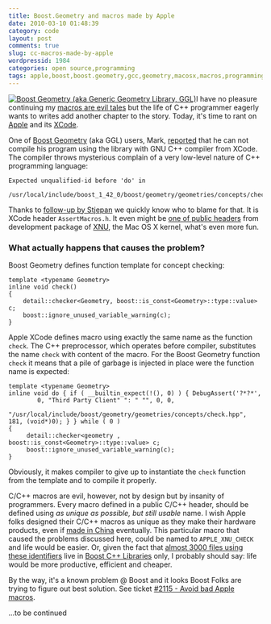 ```yaml
---
title: Boost.Geometry and macros made by Apple
date: 2010-03-10 01:48:39
category: code
layout: post
comments: true
slug: cc-macros-made-by-apple
wordpressid: 1984
categories: open source,programming
tags: apple,boost,boost.geometry,gcc,geometry,macosx,macros,programming,project,xcode
---
```


[![Boost Geometry (aka Generic Geometry Library, GGL)](/images/logos/ggl-logo.png)](http://trac.osgeo.org/ggl/)I have no pleasure continuing my [macros are evil tales](/&p=1755) but the life of C++ programmer eagerly wants to writes add another chapter to the story. Today, it's time to rant on [Apple](http://www.apple.com) and its [XCode](http://en.wikipedia.org/wiki/XCode).


One of [Boost Geometry](http://trac.osgeo.org/ggl/) (aka GGL) users, Mark, [reported](http://lists.osgeo.org/pipermail/ggl/2010-March/000649.html) that he can not compile his program using the library with GNU C++ compiler from XCode. The compiler throws mysterious complain of a very low-level nature of C++ programming language:

  
```
Expected unqualified-id before 'do' in
  /usr/local/include/boost_1_42_0/boost/geometry/geometries/concepts/check.hpp
```


Thanks to [follow-up by Stjepan](http://lists.osgeo.org/pipermail/ggl/2010-March/000653.html) we quickly know who to blame for that. It is XCode header `AssertMacros.h`. It even might be [one of public headers](http://www.opensource.apple.com/source/xnu/) from development package of [XNU](http://en.wikipedia.org/wiki/XNU), the Mac OS X kernel, what's even more fun.


### What actually happens that causes the problem?


Boost Geometry defines function template for concept checking:

    
```
template <typename Geometry>
inline void check()
{
    detail::checker<Geometry, boost::is_const<Geometry>::type::value> c;
    boost::ignore_unused_variable_warning(c);
}
```


Apple XCode defines macro using exactly the same name as the function `check`. The C++ preprocessor, which operates before compiler, substitutes the name `check` with content of the macro. For the Boost Geometry function `check` it means that a pile of garbage is injected in place were the function name is expected:


```
template <typename Geometry>
inline void do { if ( __builtin_expect(!(), 0) ) { DebugAssert('?*?*', 
        0, "Third Party Client" ": " "", 0, 0, 
        "/usr/local/include/boost/geometry/geometries/concepts/check.hpp", 181, (void*)0); } } while ( 0 )
{
     detail::checker<geometry , boost::is_const<Geometry>::type::value> c;
     boost::ignore_unused_variable_warning(c);
}
```


Obviously, it makes compiler to give up to instantiate the `check` function from the template and to compile it properly.


C/C++ macros are evil, however, not by design but by insanity of programmers. Every macro defined in a public C/C++ header, should be defined using _as unique as possible, but still usable_ name. I wish Apple folks designed their C/C++ macros as unique as they make their hardware products, even if [made in China](http://en.wikipedia.org/wiki/Made_in_China#Marketing_significance) eventually. This particular macro that caused the problems discussed here, could be named to `APPLE_XNU_CHECK` and life would be easier. Or, given the fact that [almost 3000 files using these identifiers](https://svn.boost.org/trac/boost/ticket/2115#comment:7) live in [Boost C++ Libraries](http://www.boost.org) only, I probably should say: life would be more productive, efficient and cheaper.


By the way, it's a known problem @ Boost and it looks Boost Folks are trying to figure out best solution. See ticket [#2115 - Avoid bad Apple macros](https://svn.boost.org/trac/boost/ticket/2115).


...to be continued
